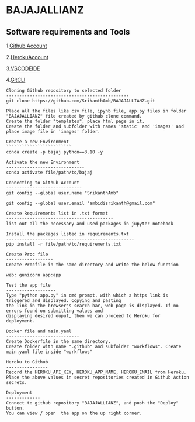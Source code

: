 # BAJAJALLIANZ

## Software requirements and Tools



1.[Github Account](https://github.com)

2.[HerokuAccount](https://heroku.com)

3.[VSCODEIDE](https://code.visualstudio.com/)

4.[GitCLI](https://git-scm.com/book/en/v2/Getting-Started-The-Command-Line)

````````````````````````````````````````````````````````````````````````````````````````````
Cloning Github repository to selected folder
-----------------------------------------------
git clone https://github.com/SrikanthAmb/BAJAJALLIANZ.git

Place all the files like csv file, ipynb file, app.py files in folder "BAJAJALLIANZ" file created by github clone command.
Create the folder "templates", place html page in it.
Create the folder and subfolder with names 'static' and 'images' and place image file in 'images' folder.

Create a new Environment
`````````````````````````
conda create -p bajaj python==3.10 -y

Activate the new Environment
------------------------------
conda activate file/path/to/bajaj

Connecting to Github Account
-----------------------------
git config --global user.name "SrikanthAmb"

git config --global user.email "ambidisrikanth@gmail.com"

Create Requirements list in .txt format
-----------------------------------------
list out all the necessary and used packages in jupyter notebook

Install the packages listed in requirements.txt
-------------------------------------------------
pip install -r file/path/to/requirements.txt

Create Proc file
------------------
Create Procfile in the same directory and write the below function

web: gunicorn app:app

Test the app file
-------------------
Type "python app.py" in cmd prompt, with which a https link is triggered and displayed. Copying and pasting 
the link in the browser's search bar, web page is displayed. If no errors found on submitting values and 
displaying desired ouput, then we can proceed to Heroku for deployment.

Docker file and main.yaml
----------------------------
Create Dockerfile in the same directory.
Create folder with name ".github" and subfolder "workflows". Create main.yaml file inside "workflows"

Heroku to Github
----------------
Record the HEROKU_API_KEY, HEROKU_APP_NAME, HEROKU_EMAIL from Heroku.
Place the above values in secret repositories created in Github Action secrets.

Deployment
-------------
Connect to github repository "BAJAJALLIANZ", and push the "Deploy" button.
You can view / open  the app on the up right corner.

`````````````````````````````````````````````````````````````````````````````````````````````````````````````
